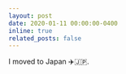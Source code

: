 ```yaml
---
layout: post
date: 2020-01-11 00:00:00-0400
inline: true
related_posts: false
---
```


I moved to Japan :airplane::jp:.
